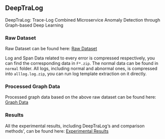 ## DeepTraLog

DeepTraLog: Trace-Log Combined Microservice Anomaly Detection through Graph-based Deep Learning

### Raw Dataset

Raw Dataset can be found here: <a href="https://github.com/DeepTraLog/DeepTraLog/tree/main/TraceLogData">Raw Dataset</a>

Log and Span Data related to every error is compressed respectively, you can find the corresponding data in `F*.zip`. The normal data can be found in `normal` folder. All logs, including normal and abnormal ones, is compressed into `alllog.log.zip`, you can run log template extraction on it directly. 

### Processed Graph Data

Processed graph data based on the above raw dataset can be found here: <a href="https://github.com/DeepTraLog/DeepTraLog/tree/main/GraphData">Graph Data</a>

### Results

All the experimental results, including DeepTraLog‘s and comparison methods', can be found here:  <a href="https://github.com/DeepTraLog/DeepTraLog/tree/main/results">Experimental Results</a>
